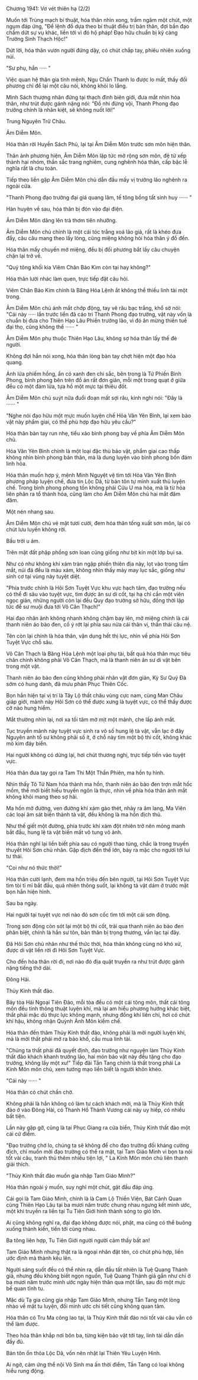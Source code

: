 




Chương 1941: Vơ vét thiên hạ (2/2)


Muốn tới Trùng mạch bí thuật, hóa thân nhìn xong, trầm ngâm một chút, một ngụm đáp ứng, "Để lệnh đồ dựa theo bí thuật điều trị bản thân, đợi bần đạo chấm dứt sự vụ khác, liền tới vì đó hộ pháp! Đạo hữu chuẩn bị kỹ càng Trường Sinh Thạch Hộc!"

Dứt lời, hóa thân vươn người đứng dậy, có chút chắp tay, phiêu nhiên xuống núi.

"Sư phụ, hắn ····· "

Việc quan hệ thân gia tính mệnh, Ngu Chấn Thanh lo được lo mất, thấy đối phương chỉ để lại một câu nói, không khỏi lo lắng.

Minh Sách thượng nhân đứng tại thạch đình biên giới, đưa mắt nhìn hóa thân, như trút được gánh nặng nói: "Đồ nhi đừng vội, Thanh Phong đạo trưởng chính là nhân kiệt, sẽ không nuốt lời!"

Trung Nguyên Trữ Châu.

Âm Diễm Môn.

Hóa thân rời Huyền Sách Phủ, lại tại Âm Diễm Môn trước sơn môn hiện thân.

Thân ảnh phương hiện, Âm Diễm Môn lập tức mở rộng sơn môn, đệ tử xếp thành hai nhóm, thần sắc trang nghiêm, cung nghênh hóa thân, cấp bậc lễ nghĩa rất là chu toàn.

Tiếp theo liền gặp Âm Diễm Môn chủ dẫn đầu mấy vị trưởng lão nghênh ra ngoài cửa.

"Thanh Phong đạo trưởng đại giá quang lâm, tế tông bồng tất sinh huy ······ "

Hàn huyên về sau, hóa thân bị đón vào đại điện.

Âm Diễm Môn dâng lên trà thơm tiên nhưỡng.

Âm Diễm Môn chủ chính là một cái tóc trắng xoá lão giả, rất là khéo đưa đẩy, câu câu mang theo lấy lòng, cũng miệng không hỏi hóa thân ý đồ đến.

Hóa thân mấy chuyến mở miệng, đều bị đối phương bắt lấy câu chuyện chặn lại trở về.

"Quý tông khối kia Viêm Chân Bảo Kim còn tại hay không?"

Hóa thân lười nhác làm quen, trực tiếp đặt câu hỏi.

Viêm Chân Bảo Kim chính là Băng Hỏa Lệnh ắt không thể thiếu linh tài một trong.

Âm Diễm Môn chủ ánh mắt chớp động, tay vê râu bạc trắng, khổ sở nói: "Cái này ····· lần trước liền đã cáo tri Thanh Phong đạo trưởng, vật này vốn là chuẩn bị đưa cho Thiên Hạo Lâu Phiền trưởng lão, vì đó ăn mừng thiên tuế đại thọ, cũng không thể ······ "

Âm Diễm Môn phụ thuộc Thiên Hạo Lâu, không sợ hóa thân lấy thế đè người.

Không đợi hắn nói xong, hóa thân lòng bàn tay chợt hiện một đạo hỏa quang.

Ánh lửa phiếm hồng, ẩn có xanh đen chi sắc, bên trong là Tứ Phiến Bình Phong, bình phong bên trên đồ án rất đơn giản, mỗi một trong quạt ở giữa đều có một đám lửa, tựa hồ một mực tại thiêu đốt.

Âm Diễm Môn chủ suýt nữa đuổi đoạn mất sợi râu, kinh nghi nói: "Đây là ······ "

"Nghe nói đạo hữu một mực muốn luyện chế Hỏa Vân Yên Bình, lại xem bảo vật này phẩm giai, có thể phù hợp đạo hữu yêu cầu?"

Hóa thân bàn tay run nhẹ, tiểu xảo bình phong bay về phía Âm Diễm Môn chủ.

Hỏa Vân Yên Bình chính là một loại đặc thù bảo vật, phẩm giai cao thấp không nhìn bình phong bản thân, mà là dung luyện vào bình phong bốn đám linh hỏa.

Hóa thân muốn hợp ý, mệnh Minh Nguyệt vệ tìm tới Hỏa Vân Yên Bình phương pháp luyện chế, đưa tin Lộc Dã, từ bản tôn tự mình xuất thủ luyện chế. Trong bình phong phong tồn không phải Cửu U ma hỏa, mà là từ hỏa liên phân ra tổ thánh hỏa, cũng làm cho Âm Diễm Môn chủ hai mắt đăm đăm.

Một nén nhang sau.

Âm Diễm Môn chủ vẻ mặt tươi cười, đem hóa thân tống xuất sơn môn, lại có chút lưu luyến không rời.

Bầu trời u ám.

Trên mặt đất phập phồng sơn loan cũng giống như bịt kín một lớp bụi sa.

Như có như không khí xám tràn ngập phiến thiên địa này, lọt vào trong tầm mắt, núi đá đều là màu xám, không nhìn thấy mảy may lục sắc, giống như sinh cơ tại vùng này tuyệt diệt.

"Phía trước chính là Hôi Sơn Tuyệt Vực khu vực hạch tâm, đạo trưởng nếu có thể đi sâu vào tuyệt vực, tìm được ân sư di cốt, tại hạ chỉ cần một viên ngọc giản, những người còn lại đều Quy đạo trưởng sở hữu, đồng thời lập tức để sư muội đưa tới Vô Căn Thạch!"

Hai đạo nhân ảnh không nhanh không chậm bay lên, mở miệng chính là cái thanh niên áo bào đen, cố ý rớt lại phía sau nửa cái thân vị, thần thái câu nệ.

Tên còn lại chính là hóa thân, vận dụng hết thị lực, nhìn về phía Hôi Sơn Tuyệt Vực chỗ sâu.

Vô Căn Thạch là Băng Hỏa Lệnh một loại phụ tài, bất quá hóa thân mục tiêu chân chính không phải Vô Căn Thạch, mà là thanh niên ân sư di vật bên trong một vật.

Thanh niên áo bào đen cũng không phải nhân vật đơn giản, Kỳ Sư Quỷ Đà sớm có hung danh, đã mưu phản Phục Thiên Cốc.

Bọn hắn hiện tại vị trí là Tây Lộ thất châu vùng cực nam, cùng Man Châu giáp giới, mảnh này Hôi Sơn có thể được xưng là tuyệt vực, có thể thấy được cỡ nào hung hiểm.

Mắt thường nhìn lại, nơi xa tối tăm mờ mịt một mảnh, che lấp ánh mắt.

Tục truyền mảnh này tuyệt vực sinh ra vô số hung lệ tà vật, vẫn lạc ở đây Nguyên anh tổ sư không phải số ít, ở chỗ này tìm một bộ thi cốt, không khác mò kim đáy biển.

Hai người không có dừng lại, hơi chút thương nghị, trực tiếp tiến vào tuyệt vực.

Hóa thân đưa tay gọi ra Tam Thi Một Thần Phiên, ma hồn tụ hình.

Nhìn thấy Tô Tử Nam hóa thành ma hồn, thanh niên áo bào đen trợn mắt hốc mồm, thế mới biết hiểu truyền ngôn là thực, nhìn về phía hóa thân ánh mắt không khỏi mang theo sợ hãi.

Ma hồn mở đường, ven đường khí xám gào thét, nhảy ra âm lang, Ma Viên các loại âm sát biến thành tà vật, đều không là ma hồn địch thủ.

Như thế giết một đường, phía trước khí xám đột nhiên trở nên mỏng manh bắt đầu, hung lệ tà vật biến mất vô tung vô ảnh.

Hóa thân nghĩ lại liền biết phía sau có người thao túng, chắc là trong truyền thuyết Hôi Sơn chủ nhân. Gặp địch đến thế lớn, bày ra mặc cho ngươi tới lui tư thái.

"Coi như nó thức thời!"

Hóa thân cười lạnh, đem ma hồn triệu đến bên người, tại Hôi Sơn Tuyệt Vực tìm tòi tỉ mỉ bắt đầu, quả nhiên thông suốt, lại không tà vật dám ở trước mặt bọn hắn hiện hình.

Sau ba ngày.

Hai người tại tuyệt vực nơi nào đó sơn cốc tìm tới một cái sơn động.

Trong sơn động còn sót lại một bộ thi cốt, trải qua thanh niên áo bào đen phân biệt, chính là hắn sư tôn, bản thân bị trọng thương, vẫn lạc tại đây.

Đã Hôi Sơn chủ nhân như thế thức thời, hóa thân không cùng nó khó xử, được di vật liền rời đi Hôi Sơn Tuyệt Vực.

Cho đến hóa thân rời đi, nơi nào đó địa quật truyền ra như trút được gánh nặng tiếng thở dài.

Đông Hải.

Thủy Kính thất đảo.

Bảy tòa Hải Ngoại Tiên Đảo, mỗi tòa đều có một cái tông môn, thất cái tông môn đều tinh thông thuật luyện khí, mà lại am hiểu phương hướng khác biệt, thất phái mặc dù thực lực không mạnh, nhưng đồng khí liên chi, hơi có chút khí hậu, không nhận Quỳnh Ảnh Môn kiềm chế.

Hóa thân đến thăm Thủy Kính thất đảo, không phải là mời người luyện khí, mà là mời thất phái mở ra bảo khố, cầu mua linh tài.

"Chúng ta thất phái đã quyết định, đạo trưởng như nguyện làm Thủy Kính thất đảo khách khanh trưởng lão, hai món bảo vật này đều tặng cho đạo trưởng, không lấy một xu!" Tiếp đãi Tần Tang chính là thất trong phái La Kính Môn môn chủ, xem tướng mạo liền biết là người khôn khéo.

"Cái này ······ "

Hóa thân có chút chần chờ.

Không phải là hắn không có làm tư cách khách mời, mà là Thủy Kính thất đảo ở vào Đông Hải, có Thanh Hồ Thánh Vương cái này uy hiếp, có nhiều bất tiện.

Lần này gặp gỡ, cũng là tại Phục Giang ra cửa biển, Thủy Kính thất đảo một cái cứ điểm.

"Đạo trưởng chớ lo, chúng ta sẽ không để cho đạo trưởng đối kháng cường địch, chỉ muốn mời đạo trưởng có thể ra mặt, tại Tam Giáo Minh vì bọn ta nói tốt vài câu, tranh thủ thêm nhiều tiện lợi, " La Kính Môn môn chủ liên thanh giải thích.

"Thủy Kính thất đảo muốn gia nhập Tam Giáo Minh?"

Hóa thân ngoài ý muốn, suy nghĩ một chút, gật đầu đáp ứng.

Cái gọi là Tam Giáo Minh, chính là là Cam Lộ Thiền Viện, Bát Cảnh Quan cùng Thiên Hạo Lâu tại ba mươi năm trước chung nhau ngưng kết minh ước, một khi truyền ra liền tại Tu Tiên Giới hình thành sóng to gió lớn.

Ai cũng không nghĩ ra, đại đạo không được nói, phật, ma cũng có thể buông xuống thành kiến, tiến tới cùng nhau.

Ba tông liên hợp, Tu Tiên Giới người người cảm thấy bất an!

Tam Giáo Minh nhưng thật ra là ngoại nhân đặt tên, có chút phù hợp, liền ước định mà thành kêu lên.

Người sáng suốt đều có thể nhìn ra, dẫn đầu tất nhiên là Tuệ Quang Thánh giả, nhưng đều không biết ngọn nguồn, Tuệ Quang Thánh giả gần như chỉ ở ba mươi năm trước minh ước ngày hiện thân qua một lần, sau đó một mực bế quan tĩnh tu.

Mặc dù Tạ gia cũng gia nhập Tam Giáo Minh, nhưng Tần Tang một lòng nhào về mặt tu luyện, đối minh ước chi tiết cũng không quan tâm.

Hóa thân có Tru Ma công lao tại, là Thủy Kính thất đảo nói tốt vài câu vẫn có thể làm được.

Theo hóa thân khắp nơi bôn ba, từng kiện bảo vật tới tay, linh tài dần dần đầy đủ.

Bản tôn ổn thỏa Lộc Dã, vốn nên nhặt lại Thiên Yêu Luyện Hình.

Ai ngờ, cảm ứng thể nội Vô Sinh ma ấn thời điểm, Tần Tang có loại không hiểu rung động.





